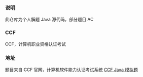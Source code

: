 ### 说明
此仓库为个人解题 Java 源代码，部分题目 AC

### CCF
CCF，计算机职业资格认证考试

### 地址
题目来自 CCF 官网，计算机软件能力认证考试系统
[CCF Java 模拟题](http://118.190.20.162/home.page)